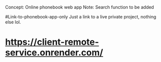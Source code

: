 Concept:
Online phonebook web app
Note:
Search function to be added

#Link-to-phonebook-app-only
Just a link to a live private project, nothing else lol.
# https://client-remote-service.onrender.com/
